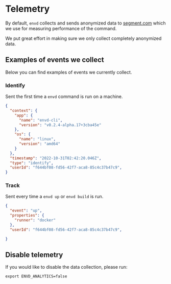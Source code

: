 # Telemetry

By default, `envd` collects and sends anonymized data to [segment.com](https://segment.com/) which we use for measuring performance of the command.

We put great effort in making sure we only collect completely anonymized data.

## Examples of events we collect

Below you can find examples of events we currently collect.

### Identify

Sent the first time a `envd` command is run on a machine.

```json
{
  "context": {
    "app": {
      "name": "envd-cli",
      "version": "v0.2.4-alpha.17+3cba45e"
    },
    "os": {
      "name": "linux",
      "version": "amd64"
    }
  },
  "timestamp": "2022-10-31T02:42:20.046Z",
  "type": "identify",
  "userId": "f644bf08-fd56-42f7-aca8-85c4c37b47c9",
}
```

### Track

Sent every time a `envd up` or `envd build` is run.

```json
{
  "event": "up",
  "properties": {
    "runner": "docker"
  },
  "userId": "f644bf08-fd56-42f7-aca8-85c4c37b47c9",

}
```

## Disable telemetry

If you would like to disable the data collection, please run:

```
export ENVD_ANALYTICS=false
```
